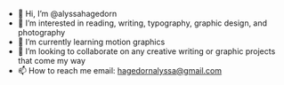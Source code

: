- 👋 Hi, I’m @alyssahagedorn
- 👀 I’m interested in reading, writing, typography, graphic design, and photography
- 🌱 I’m currently learning motion graphics 
- 💞️ I’m looking to collaborate on any creative writing or graphic projects that come my way
- 📫 How to reach me email: hagedornalyssa@gmail.com

<!---
alyssahagedorn/alyssahagedorn is a ✨ special ✨ repository because its `README.md` (this file) appears on your GitHub profile.
You can click the Preview link to take a look at your changes.
--->

